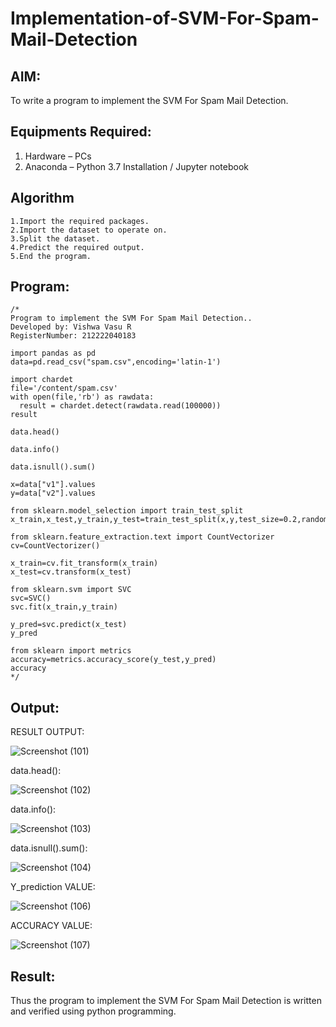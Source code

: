 # Implementation-of-SVM-For-Spam-Mail-Detection

## AIM:
To write a program to implement the SVM For Spam Mail Detection.

## Equipments Required:
1. Hardware – PCs
2. Anaconda – Python 3.7 Installation / Jupyter notebook

## Algorithm
```
1.Import the required packages.
2.Import the dataset to operate on.
3.Split the dataset.
4.Predict the required output.
5.End the program.
```

## Program:
```
/*
Program to implement the SVM For Spam Mail Detection..
Developed by: Vishwa Vasu R
RegisterNumber: 212222040183

import pandas as pd
data=pd.read_csv("spam.csv",encoding='latin-1')

import chardet 
file='/content/spam.csv'
with open(file,'rb') as rawdata:
  result = chardet.detect(rawdata.read(100000))
result

data.head()

data.info()

data.isnull().sum()

x=data["v1"].values
y=data["v2"].values

from sklearn.model_selection import train_test_split
x_train,x_test,y_train,y_test=train_test_split(x,y,test_size=0.2,random_state=0)

from sklearn.feature_extraction.text import CountVectorizer
cv=CountVectorizer()

x_train=cv.fit_transform(x_train)
x_test=cv.transform(x_test)

from sklearn.svm import SVC
svc=SVC()
svc.fit(x_train,y_train)

y_pred=svc.predict(x_test)
y_pred

from sklearn import metrics
accuracy=metrics.accuracy_score(y_test,y_pred)
accuracy
*/
```

## Output:



RESULT OUTPUT:



![Screenshot (101)](https://github.com/MaheshMuthuL/Implementation-of-SVM-For-Spam-Mail-Detection/assets/135570619/84940cf8-821c-486c-98ae-b16b56a13265)




data.head():




![Screenshot (102)](https://github.com/MaheshMuthuL/Implementation-of-SVM-For-Spam-Mail-Detection/assets/135570619/372f4fd2-df43-4c04-b8bf-9dfdf21a3784)






data.info():




![Screenshot (103)](https://github.com/MaheshMuthuL/Implementation-of-SVM-For-Spam-Mail-Detection/assets/135570619/19150a29-bbb1-4fcb-8929-2d9d81372033)





data.isnull().sum():






![Screenshot (104)](https://github.com/MaheshMuthuL/Implementation-of-SVM-For-Spam-Mail-Detection/assets/135570619/484bcdfc-f6f8-4beb-a24d-34337dc34766)






Y_prediction VALUE:






![Screenshot (106)](https://github.com/MaheshMuthuL/Implementation-of-SVM-For-Spam-Mail-Detection/assets/135570619/9ceb3368-cb2f-4241-9051-d4dd267cffa7)







ACCURACY VALUE:







![Screenshot (107)](https://github.com/MaheshMuthuL/Implementation-of-SVM-For-Spam-Mail-Detection/assets/135570619/e5ade1dc-bf75-4bab-b17e-249250024c86)






## Result:
Thus the program to implement the SVM For Spam Mail Detection is written and verified using python programming.
